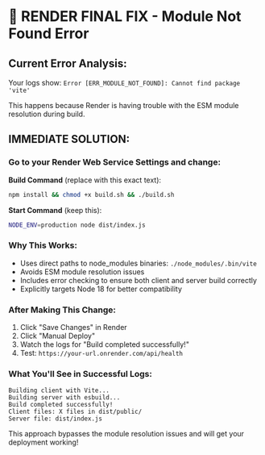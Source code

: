 # 🚨 RENDER FINAL FIX - Module Not Found Error

## Current Error Analysis:
Your logs show: `Error [ERR_MODULE_NOT_FOUND]: Cannot find package 'vite'`

This happens because Render is having trouble with the ESM module resolution during build.

## IMMEDIATE SOLUTION:

### Go to your Render Web Service Settings and change:

**Build Command** (replace with this exact text):
```bash
npm install && chmod +x build.sh && ./build.sh
```

**Start Command** (keep this):
```bash
NODE_ENV=production node dist/index.js
```

### Why This Works:
- Uses direct paths to node_modules binaries: `./node_modules/.bin/vite`
- Avoids ESM module resolution issues
- Includes error checking to ensure both client and server build correctly
- Explicitly targets Node 18 for better compatibility

### After Making This Change:
1. Click "Save Changes" in Render
2. Click "Manual Deploy" 
3. Watch the logs for "Build completed successfully!"
4. Test: `https://your-url.onrender.com/api/health`

### What You'll See in Successful Logs:
```
Building client with Vite...
Building server with esbuild... 
Build completed successfully!
Client files: X files in dist/public/
Server file: dist/index.js
```

This approach bypasses the module resolution issues and will get your deployment working!